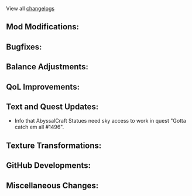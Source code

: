 
View all [changelogs](https://github.com/Divine-Journey-2/Divine-Journey-2/tree/main/changelog)

## Mod Modifications:



## Bugfixes:



## Balance Adjustments:



## QoL Improvements:



## Text and Quest Updates:

- Info that AbyssalCraft Statues need sky access to work in quest "Gotta catch em all #1496".

## Texture Transformations:



## GitHub Developments:



## Miscellaneous Changes:
